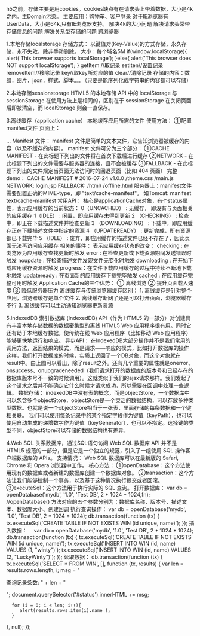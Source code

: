 h5之前，存储主要是用cookies。cookies缺点有在请求头上带着数据，大小是4k之内。主Domain污染。
主要应用：购物车、客户登录
对于IE浏览器有UserData，大小是64k,只有IE浏览器支持。
解决4k的大小问题
解决请求头常带存储信息的问题
解决关系型存储的问题
跨浏览器

1.本地存储localstorage
存储方式：
以键值对(Key-Value)的方式存储，永久存储，永不失效，除非手动删除。
大小：每个域名5M
if(window.localStorage){
 alert('This browser supports localStorage');
}else{
 alert('This browser does NOT support localStorage');
}
getItem //取记录
setIten//设置记录
removeItem//移除记录
key//取key所对应的值
clear//清除记录
存储的内容：数组，图片，json，样式，脚本。。。（只要是能序列化成字符串的内容都可以存储）

2.本地存储sessionstorage
HTML5 的本地存储 API 中的 localStorage 与 sessionStorage 在使用方法上是相同的，区别在于 sessionStorage 在关闭页面后即被清空，而 localStorage 则会一直保存。

3.离线缓存（application cache）
本地缓存应用所需的文件
使用方法：
①配置manifest文件
页面上：
<!DOCTYPE HTML>
<html manifest="demo.appcache">
...
</html>
Manifest 文件：
manifest 文件是简单的文本文件，它告知浏览器被缓存的内容（以及不缓存的内容）。
manifest 文件可分为三个部分：
①CACHE MANIFEST - 在此标题下列出的文件将在首次下载后进行缓存
②NETWORK - 在此标题下列出的文件需要与服务器的连接，且不会被缓存
③FALLBACK - 在此标题下列出的文件规定当页面无法访问时的回退页面（比如 404 页面）
完整demo：
CACHE MANIFEST
# 2016-07-24 v1.0.0
/theme.css
/main.js
NETWORK:
login.jsp
FALLBACK:
/html/ /offline.html
服务器上：manifest文件需要配置正确的MIME-type，即 "text/cache-manifest"。
如Tomcat:<mime-mapping>
     <extension>manifest</extension>
     <mime-type>text/cache-manifest</mime-type>
</mime-mapping>
常用API：
核心是applicationCache对象，有个status属性，表示应用缓存的当前状态：
0（UNCACHED） :  无缓存， 即没有与页面相关的应用缓存
1（IDLE） : 闲置，即应用缓存未得到更新
2 （CHECKING） : 检查中，即正在下载描述文件并检查更新
3 （DOWNLOADING） : 下载中，即应用缓存正在下载描述文件中指定的资源
4 （UPDATEREADY） : 更新完成，所有资源都已下载完毕
5 （IDLE） :  废弃，即应用缓存的描述文件已经不存在了，因此页面无法再访问应用缓存
相关的事件：
表示应用缓存状态的改变：
checking : 在浏览器为应用缓存查找更新时触发
error : 在检查更新或下载资源期间发送错误时触发
noupdate : 在检查描述文件发现文件无变化时触发
downloading : 在开始下载应用缓存资源时触发
progress：在文件下载应用缓存的过程中持续不断地下载地触发
updateready : 在页面新的应用缓存下载完毕触发
cached : 在应用缓存完整可用时触发
Application Cache的三个优势：
① 离线浏览
② 提升页面载入速度
③ 降低服务器压力
离线缓存与传统浏览器缓存区别：
1. 离线缓存是针对整个应用，浏览器缓存是单个文件
2. 离线缓存断网了还是可以打开页面，浏览器缓存不行
3. 离线缓存可以主动通知浏览器更新资源

5.IndexedDB
索引数据库 (IndexedDB) API（作为 HTML5 的一部分）对创建具有丰富本地存储数据的数据密集型的离线 HTML5 Web 应用程序很有用。同时它还有助于本地缓存数据，使传统在线 Web 应用程序（比如移动 Web 应用程序）能够更快地运行和响应。
异步API：
在IndexedDB大部分操作并不是我们常用的调用方法，返回结果的模式，而是请求——响应的模式，比如打开数据库的操作
这样，我们打开数据库的时候，实质上返回了一个DB对象，而这个对象就在result中。由上图可以看出，除了result之外。还有几个重要的属性就是onerror、onsuccess、onupgradeneeded（我们请求打开的数据库的版本号和已经存在的数据库版本号不一致的时候调用）。这就类似于我们的ajax请求那样。我们发起了这个请求之后并不能确定它什么时候才请求成功，所以需要在回调中处理一些逻辑。
数据存储：
indexedDB中没有表的概念，而是objectStore，一个数据库中可以包含多个objectStore，objectStore是一个灵活的数据结构，可以存放多种类型数据。也就是说一个objectStore相当于一张表，里面存储的每条数据和一个键相关联。
我们可以使用每条记录中的某个指定字段作为键值（keyPath），也可以使用自动生成的递增数字作为键值（keyGenerator），也可以不指定。选择键的类型不同，objectStore可以存储的数据结构也有差异。　

4.Web SQL
关系数据库，通过SQL语句访问
Web SQL 数据库 API 并不是 HTML5 规范的一部分，但是它是一个独立的规范，引入了一组使用 SQL 操作客户端数据库的 APIs。
支持情况：
 Web SQL 数据库可以在最新版的 Safari, Chrome 和 Opera 浏览器中工作。
核心方法：
①openDatabase：这个方法使用现有的数据库或者新建的数据库创建一个数据库对象。
②transaction：这个方法让我们能够控制一个事务，以及基于这种情况执行提交或者回滚。
③executeSql：这个方法用于执行实际的 SQL 查询。
打开数据库：
var db = openDatabase('mydb', '1.0', 'Test DB', 2 * 1024 * 1024,fn);
//openDatabase() 方法对应的五个参数分别为：数据库名称、版本号、描述文本、数据库大小、创建回调
执行查询操作：
var db = openDatabase('mydb', '1.0', 'Test DB', 2 * 1024 * 1024);
db.transaction(function (tx) { 
   tx.executeSql('CREATE TABLE IF NOT EXISTS WIN (id unique, name)');
});
插入数据：　
var db = openDatabase('mydb', '1.0', 'Test DB', 2 * 1024 * 1024);
db.transaction(function (tx) {
   tx.executeSql('CREATE TABLE IF NOT EXISTS WIN (id unique, name)');
   tx.executeSql('INSERT INTO WIN (id, name) VALUES (1, "winty")');
   tx.executeSql('INSERT INTO WIN (id, name) VALUES (2, "LuckyWinty")');
});
读取数据：
db.transaction(function (tx) {
   tx.executeSql('SELECT * FROM WIN', [], function (tx, results) {
      var len = results.rows.length, i;
      msg = "<p>查询记录条数: " + len + "</p>";
      document.querySelector('#status').innerHTML +=  msg;
     
      for (i = 0; i < len; i++){
         alert(results.rows.item(i).name );
      }
     
   }, null);
});

